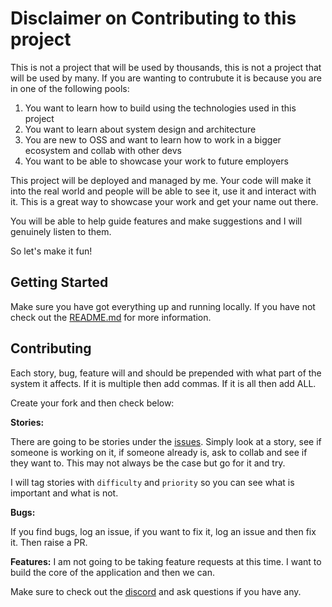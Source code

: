 # Disclaimer on Contributing to this project

This is not a project that will be used by thousands, this is not a project that will be used by many.
If you are wanting to contrubute it is because you are in one of the following pools:

1. You want to learn how to build using the technologies used in this project
2. You want to learn about system design and architecture
3. You are new to OSS and want to learn how to work in a bigger ecosystem and collab with other devs
4. You want to be able to showcase your work to future employers

This project will be deployed and managed by me. Your code will make it into the real world and people will be able to
see it, use it
and interact with it. This is a great way to showcase your work and get your name out there.

You will be able to help guide features and make suggestions and I will genuinely listen to them.

So let's make it fun!

## Getting Started

Make sure you have got everything up and running locally. If you have not check out the [README.md](./README.md) for
more information.

## Contributing

Each story, bug, feature will and should be prepended with what part of the system it affects. If it is multiple then add commas.
If it is all then add ALL.

Create your fork and then check below:

**Stories:**

There are going to be stories under the [issues](https://github.com/codewith-luke/disclone/issues).
Simply look at a story, see if someone is working on it, if someone already is, ask to collab and see if they want to.
This may not always be the case but go for it and try.

I will tag stories with `difficulty` and `priority` so you can see what is important and what is not.

**Bugs:**

If you find bugs, log an issue, if you want to fix it, log an issue and then fix it. Then raise a PR.

**Features:**
I am not going to be taking feature requests at this time. I want to build the core of the application and then we can.

Make sure to check out the [discord](https://discord.gg/46JKsxmSRJ) and ask questions if you have any.


